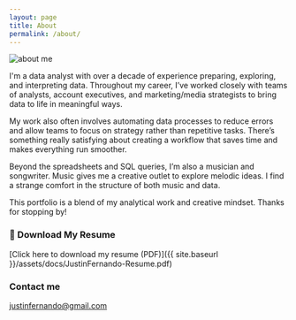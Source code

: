 ```yaml
---
layout: page
title: About
permalink: /about/
---
```


![about me]({{site.baseurl}}/assets/images/aboutme.jpg)

I'm a data analyst with over a decade of experience preparing, exploring, and interpreting data. Throughout my career, I’ve worked closely with teams of analysts, account executives, and marketing/media strategists to bring data to life in meaningful ways.

My work also often involves automating data processes to reduce errors and allow teams to focus on strategy rather than repetitive tasks. There’s something really satisfying about creating a workflow that saves time and makes everything run smoother.

Beyond the spreadsheets and SQL queries, I’m also a musician and songwriter. Music gives me a creative outlet to explore melodic ideas. I find a strange comfort in the structure of both music and data.

This portfolio is a blend of my analytical work and creative mindset. Thanks for stopping by!

### 📄 Download My Resume

[Click here to download my resume (PDF)]({{ site.baseurl }}/assets/docs/JustinFernando-Resume.pdf)

### Contact me

[justinfernando@gmail.com](mailto:justinfernando@gmail.com)
